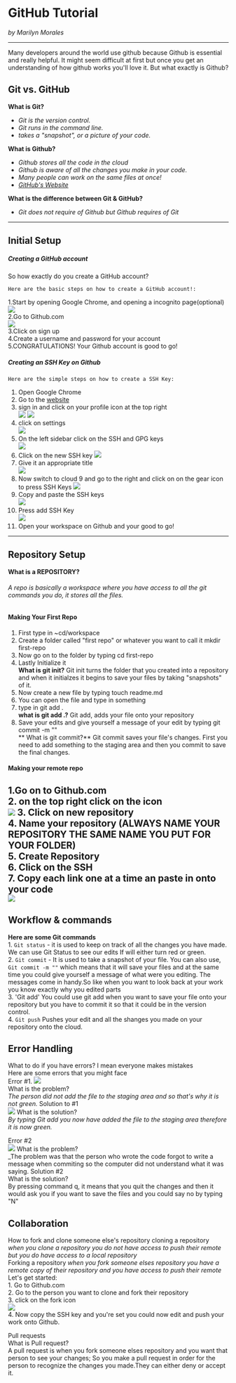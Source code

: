 # GitHub Tutorial

_by Marilyn Morales_

---

Many developers around the world use github because Github is essential and really helpful. It might seem difficult at first but once you get an understanding of how github works you'll love it. But what exactly is Github?

## Git vs. GitHub
   **What is Git?**  
  *  _Git is the version control._
  *  _Git runs in the command line._
  *  _takes a "snapshot", or a picture of your code._
   
   **What is Github?**
  *  _Github stores all the code in the cloud_
  *  _Github is aware of all the changes you make in your code._
  *  _Many people can work on the same files at once!_
  *  _[GitHub's Website](github.com)_
  
  **What is the difference between Git & GitHub?**  
* _Git does not require of Github but Github requires of Git_

---
## Initial Setup
##### Creating a GitHub account  
So how exactly do you create a GitHub account?  

    Here are the basic steps on how to create a GitHub account!:  
1.Start by opening Google Chrome, and opening a incognito page(optional)  
![](https://preview.c9users.io/marilynm7682/github-learning/github-tutorial/Screen%20Shot%202016-10-24%20at%206.40.14%20PM.png)  
2.Go to Github.com  
![](https://preview.c9users.io/marilynm7682/github-learning/github-tutorial/Screen%20Shot%202016-10-24%20at%207.20.29%20PM.png)  
3.Click on sign up  
4.Create a username and password for your account  
5.CONGRATULATIONS! Your Github account is good to go!  
    
##### Creating an SSH Key on Github  

    Here are the simple steps on how to create a SSH Key:  
   1. Open Google Chrome
   2. Go to the [website](Github.com)
   3. sign in and click on your profile icon at the top right  
   ![](https://preview.c9users.io/marilynm7682/github-learning/github-tutorial/Screen%20Shot%202016-10-24%20at%207.19.04%20PM.png) ![](https://preview.c9users.io/marilynm7682/github-learning/github-tutorial/Screen%20Shot%202016-10-24%20at%209.19.30%20PM.png)
   4. click on settings  
   ![](https://preview.c9users.io/marilynm7682/github-learning/github-tutorial/Screen%20Shot%202016-10-24%20at%209.19.40%20PM.png)
   5. On the left sidebar click on the SSH and GPG keys  
   ![](https://preview.c9users.io/marilynm7682/github-learning/github-tutorial/Screen%20Shot%202016-10-24%20at%209.45.18%20PM.png)
   6. Click on the new SSH key
   ![](https://preview.c9users.io/marilynm7682/github-learning/github-tutorial/Screen%20Shot%202016-10-24%20at%209.20.24%20PM.png)
   7. Give it an appropriate title  
   ![](https://preview.c9users.io/marilynm7682/github-learning/github-tutorial/Screen%20Shot%202016-10-24%20at%209.20.48%20PM.png)
   8. Now switch to cloud 9 and go to the right and click on on the gear icon to press SSH Keys   ![](https://preview.c9users.io/marilynm7682/github-learning/github-tutorial/Screen%20Shot%202016-10-24%20at%209.20.52%20PM.png)  
   9. Copy and paste the SSH keys  
   ![](https://preview.c9users.io/marilynm7682/github-learning/github-tutorial/Screen%20Shot%202016-10-24%20at%209.21.15%20PM.png)
   10. Press add SSH Key  
   ![](https://preview.c9users.io/marilynm7682/github-learning/github-tutorial/Screen%20Shot%202016-10-24%20at%209.21.02%20PM.png)  
   11. Open your workspace on Github and your good to go!

---
## Repository Setup

**What is a REPOSITORY?**
###### _A repo is basically a workspace where you have access to all the git commands you do, it stores all the files._
#### Making Your First Repo  
1. First type in ~cd/workspace  
2. Create a folder called "first repo" or whatever you want to call it mkdir first-repo  
3. Now go on to the folder by typing cd first-repo  
4. Lastly Initialize it  
**What is git init?**
  Git init turns the folder that you created into a repository and when it initialzes it begins to save your files by taking "snapshots" of it. 
5. Now create a new file by typing touch readme.md  
6. You can open the file and type in something  
7. type in git add .  
**what is git add .?**
Git add, adds your file onto your repository  
8. Save your edits and give yourself a message of your edit by typing git commit -m ""  
** What is git commit?**
Git commit saves your file's changes. First you need to add something to the staging area and then you commit to save the final changes. 

#### Making your remote repo
1.Go on to Github.com  
2. on the top right click on the icon  
    ![](https://preview.c9users.io/marilynm7682/github-learning/github-tutorial/Screen%20Shot%202016-10-24%20at%2010.28.39%20PM.png)
3. Click on new repository  
4. Name your repository (ALWAYS NAME YOUR REPOSITORY THE SAME NAME YOU PUT FOR YOUR FOLDER)  
5. Create Repository  
6. Click on the SSH  
7. Copy each link one at a time an paste in onto your code   
    ![](https://preview.c9users.io/marilynm7682/github-learning/github-tutorial/Screen%20Shot%202016-10-24%20at%2010.32.47%20PM.png)
---
## Workflow & commands

**Here are some Git commands**  
    1. `Git status` - it is used to keep on track of all the changes you have made. We can use Git Status to see our edits
    If will either turn red or green.  
    2. `Git commit` - It is used to take a snapshot of your file. You can also use, 
    `Git commit -m ""` which means that it will save your files and at the same time you could give yourself a message of what were you editing. The messages come in handy.So like when you want to look back at your work you know exactly why you edited parts   
    3. 'Git add' You could use git add when you want to save your file onto your repository but you have to commit it so that it could be in the version control.   
    4. `Git push` Pushes your edit and all the shanges you made on your repository onto the cloud. 
    
## Error Handling
   What to do if you have errors? I mean everyone makes mistakes  
   Here are some errors that you might face  
   Error #1. 
![](https://preview.c9users.io/marilynm7682/github-learning/github-tutorial/Screen%20Shot%202016-10-24%20at%2010.59.41%20PM.png)  
What is the problem?  
_The person did not add the file to the staging area and so that's why it is not green._ 
   Solution to #1  
![](https://preview.c9users.io/marilynm7682/github-learning/github-tutorial/Screen%20Shot%202016-10-24%20at%2011.04.23%20PM.png)
What is the solution?  
_By typing Git add you now have added the file to the staging area therefore it is now green._

   Error #2  
![](https://preview.c9users.io/marilynm7682/github-learning/github-tutorial/Screen%20Shot%202016-10-24%20at%2011.04.23%20PM.png)
What is the problem?  
_The problem was that the person who wrote the code forgot to write a message when commiting so the computer did not understand what it was saying.
   Solution #2  
What is the solution?  
By pressing command q, it means that you quit the changes and then it would ask you if you want to save the files and you could say no by typing "N"

## Collaboration

How to fork and clone someone else's repository
    cloning a repository  
    _when you clone a repository you do not have access to push their remote but you do have access to a local repository_  
   Forking  a repository
   _when you fork someone elses repository you have a remote copy of their repository and you have access to push their remote_
   Let's get started:  
    1. Go to Github.com  
    2. Go to the person you want to clone and fork their repository  
    3. click on the fork icon  
![](https://preview.c9users.io/marilynm7682/github-learning/github-tutorial/Screen%20Shot%202016-10-24%20at%2011.27.01%20PM.png)  
    4. Now copy the SSH key and you're set you could now edit and push your work onto Github.  

Pull requests  
   What is Pull request?  
   A pull request is when you fork someone elses repository and you want that person to see your changes; So you make a pull request in order for the person to recognize the changes you made.They can either deny or accept it. 



